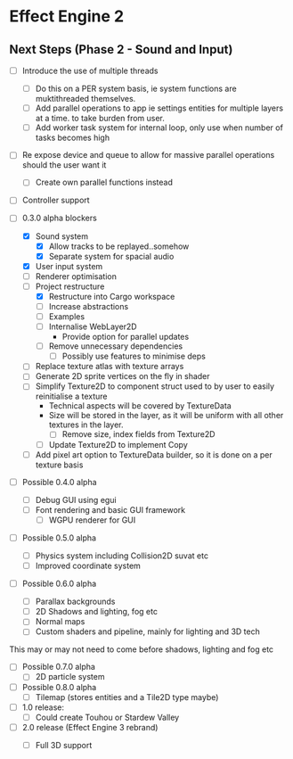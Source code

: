 # Effect Engine 2

## Next Steps (Phase 2 - Sound and Input)
- [ ] Introduce the use of multiple threads
  - [ ] Do this on a PER system basis, ie system functions are muktithreaded themselves.
  - [ ] Add parallel operations to app ie settings entities for multiple layers at a time.
        to take burden from user.
  - [ ] Add worker task system for internal loop, only use when number of tasks becomes high
- [ ] Re expose device and queue to allow for massive parallel operations should the user want it
  - [ ] Create own parallel functions instead
- [ ] Controller support

- [ ] 0.3.0 alpha blockers
  - [x] Sound system
    - [x] Allow tracks to be replayed..somehow
    - [x] Separate system for spacial audio
  - [x] User input system
  - [ ] Renderer optimisation
  - [ ] Project restructure
    - [x] Restructure into Cargo workspace
    - [ ] Increase abstractions
    - [ ] Examples
    - [ ] Internalise WebLayer2D
      - Provide option for parallel updates
    - [ ] Remove unnecessary dependencies
      - [ ] Possibly use features to minimise deps
  - [ ] Replace texture atlas with texture arrays
  - [ ] Generate 2D sprite vertices on the fly in shader
  - [ ] Simplify Texture2D to component struct used to by user to easily reinitialise a texture
    - Technical aspects will be covered by TextureData
    - Size will be stored in the layer, as it will be uniform with all other textures in the layer.
      - [ ] Remove size, index fields from Texture2D
    - [ ] Update Texture2D to implement Copy
  - [ ] Add pixel art option to TextureData builder, so it is done on a per texture basis

- [ ] Possible 0.4.0 alpha
  - [ ] Debug GUI using egui
  - [ ] Font rendering and basic GUI framework
    - [ ] WGPU renderer for GUI

- [ ] Possible 0.5.0 alpha
  - [ ] Physics system including Collision2D suvat etc
  - [ ] Improved coordinate system

- [ ] Possible 0.6.0 alpha
  - [ ] Parallax backgrounds
  - [ ] 2D Shadows and lighting, fog etc
  - [ ] Normal maps
  - [ ] Custom shaders and pipeline, mainly for lighting and 3D tech

This may or may not need to come before shadows, lighting and fog etc
- [ ] Possible 0.7.0 alpha
  - [ ] 2D particle system

- [ ] Possible 0.8.0 alpha
  - [ ] Tilemap (stores entities and a Tile2D type maybe)

- [ ] 1.0 release:
  - [ ] Could create Touhou or Stardew Valley

- [ ] 2.0 release (Effect Engine 3 rebrand)
  - [ ] Full 3D support

